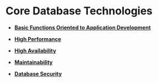 # Core Database Technologies<a name="EN-US_CONCEPT_0289895656"></a>

-   **[Basic Functions Oriented to Application Development](basic-functions-oriented-to-application-development.md)**  

-   **[High Performance](high-performance.md)**  

-   **[High Availability](high-availability.md)**  

-   **[Maintainability](maintainability.md)**  

-   **[Database Security](database-security.md)**  



